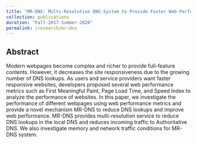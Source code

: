 ```yaml
---
title: "MR-DNS: Multi-Resolution DNS System to Provide Faster Web Performance"
collection: publications
duration: "Fall-2017-Summer-2020"
permalink: /research/mr-dns
---
```


## Abstract

Modern webpages become complex and richer to provide full-feature contents. However, it decreases the site responsiveness due to the growing number of DNS lookups. As users and service providers want faster responsive websites, developers proposed several web performance metrics such as First Meaningful Paint, Page Load Time, and Speed Index to analyze the performance of websites. In this paper, we investigate the performance of different webpages using web performance metrics and provide a novel mechanism MR-DNS to reduce DNS lookups and improve web performance. MR-DNS provides multi-resolution service to reduce DNS lookups in the local DNS and reduces incoming traffic to Authoritative DNS. We also investigate memory and network traffic conditions for MR-DNS system.

